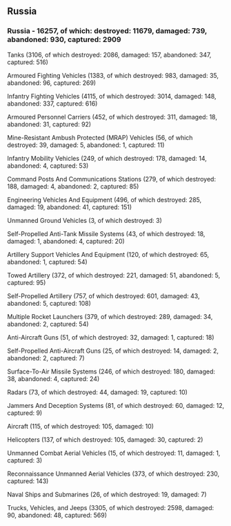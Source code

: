 
 
 ## Russia
 
 ### Russia - 16257, of which: destroyed: 11679, damaged: 739, abandoned: 930, captured: 2909

 

 

 Tanks (3106, of which destroyed: 2086, damaged: 157, abandoned: 347, captured: 516)

 Armoured Fighting Vehicles (1383, of which destroyed: 983, damaged: 35, abandoned: 96, captured: 269)

 Infantry Fighting Vehicles (4115, of which destroyed: 3014, damaged: 148, abandoned: 337, captured: 616)

 Armoured Personnel Carriers (452, of which destroyed: 311, damaged: 18, abandoned: 31, captured: 92)

 Mine-Resistant Ambush Protected (MRAP) Vehicles (56, of which destroyed: 39, damaged: 5, abandoned: 1, captured: 11)

 Infantry Mobility Vehicles (249, of which destroyed: 178, damaged: 14, abandoned: 4, captured: 53)

 Command Posts And Communications Stations (279, of which destroyed: 188, damaged: 4, abandoned: 2, captured: 85)

 Engineering Vehicles And Equipment (496, of which destroyed: 285, damaged: 19, abandoned: 41, captured: 151)

 Unmanned Ground Vehicles (3, of which destroyed: 3)

 Self-Propelled Anti-Tank Missile Systems (43, of which destroyed: 18, damaged: 1, abandoned: 4, captured: 20)

 Artillery Support Vehicles And Equipment (120, of which destroyed: 65, abandoned: 1, captured: 54)

 Towed Artillery (372, of which destroyed: 221, damaged: 51, abandoned: 5, captured: 95)

 Self-Propelled Artillery (757, of which destroyed: 601, damaged: 43, abandoned: 5, captured: 108)

 Multiple Rocket Launchers (379, of which destroyed: 289, damaged: 34, abandoned: 2, captured: 54)

 Anti-Aircraft Guns (51, of which destroyed: 32, damaged: 1, captured: 18)

 Self-Propelled Anti-Aircraft Guns (25, of which destroyed: 14, damaged: 2, abandoned: 2, captured: 7)

 Surface-To-Air Missile Systems (246, of which destroyed: 180, damaged: 38, abandoned: 4, captured: 24)

 Radars (73, of which destroyed: 44, damaged: 19, captured: 10)

 Jammers And Deception Systems (81, of which destroyed: 60, damaged: 12, captured: 9)

 Aircraft (115, of which destroyed: 105, damaged: 10)

 Helicopters (137, of which destroyed: 105, damaged: 30, captured: 2)

 Unmanned Combat Aerial Vehicles (15, of which destroyed: 11, damaged: 1, captured: 3)

 Reconnaissance Unmanned Aerial Vehicles (373, of which destroyed: 230, captured: 143)

 Naval Ships and Submarines (26, of which destroyed: 19, damaged: 7)

 Trucks, Vehicles, and Jeeps (3305, of which destroyed: 2598, damaged: 90, abandoned: 48, captured: 569)

